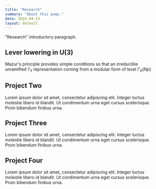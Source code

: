 ```yaml
---
title: "Research"
summary: "About this page."
date: 2016-04-13
layout: default
---
```


"Research" introductory paragraph.

## Lever lowering in U(3)
Mazur's principle provides simple conditions so that an irreducible unramified $\mathbb{F}_\ell$
representation coming from a modular form of level $\Gamma_0 (N p)$ 

## Project Two
Lorem ipsum dolor sit amet, consectetur adipiscing elit. Integer luctus molestie libero id blandit. Ut condimentum urna eget cursus scelerisque. Proin bibendum finibus urna.

## Project Three
Lorem ipsum dolor sit amet, consectetur adipiscing elit. Integer luctus molestie libero id blandit. Ut condimentum urna eget cursus scelerisque. Proin bibendum finibus urna.

## Project Four
Lorem ipsum dolor sit amet, consectetur adipiscing elit. Integer luctus molestie libero id blandit. Ut condimentum urna eget cursus scelerisque. Proin bibendum finibus urna.
